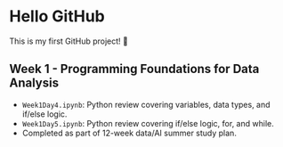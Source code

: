 # Hello GitHub
This is my first GitHub project! 🚀

## Week 1 - Programming Foundations for Data Analysis
- `Week1Day4.ipynb`: Python review covering variables, data types, and if/else logic.
- `Week1Day5.ipynb`: Python review covering if/else logic, for, and while.
- Completed as part of 12-week data/AI summer study plan.
